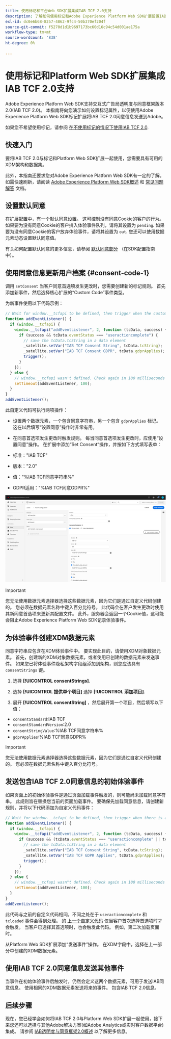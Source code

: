 ```yaml
---
title: 使用标记和平台Web SDK扩展集成IAB TCF 2.0支持
description: 了解如何使用标记和Adobe Experience Platform Web SDK扩展设置IAB TCF 2.0同意。
exl-id: dc0e6b68-8257-4862-9fc4-50b370ef204f
source-git-commit: f5270d1d1b9697173bc60d16c94c54d001ae175a
workflow-type: tm+mt
source-wordcount: '838'
ht-degree: 0%

---
```


# 使用标记和Platform Web SDK扩展集成IAB TCF 2.0支持

Adobe Experience Platform Web SDK支持交互式广告局透明度与同意框架版本2.0(IAB TCF 2.0)。 本指南将向您演示如何设置标记属性，以便使用Adobe Experience Platform Web SDK标记扩展将IAB TCF 2.0同意信息发送到Adobe。

如果您不希望使用标记，请参阅 [在不使用标记的情况下使用IAB TCF 2.0](./without-launch.md).

## 快速入门

要将IAB TCF 2.0与标记和Platform Web SDK扩展一起使用，您需要具有可用的XDM架构和数据集。

此外，本指南还要求您对Adobe Experience Platform Web SDK有一定的了解。 如需快速刷新，请阅读 [Adobe Experience Platform Web SDK概述](../../home.md) 和 [常见问题解答](../../web-sdk-faq.md) 文档。

## 设置默认同意

在扩展配置中，有一个默认同意设置。 这可控制没有同意Cookie的客户的行为。 如果要为没有同意Cookie的客户排入体验事件队列，请将其设置为 `pending`. 如果要为没有同意Cookie的客户放弃体验事件，请将其设置为 `out`. 您还可以使用数据元素动态设置默认同意值。

有关如何配置默认同意的更多信息，请参阅 [默认同意部分](../../fundamentals/configuring-the-sdk.md#default-consent) （在SDK配置指南中）。

## 使用同意信息更新用户档案 {#consent-code-1}

调用 `setConsent` 当客户同意首选项发生更改时，您需要创建新的标记规则。 首先添加新事件，然后选择核心扩展的“Custom Code”事件类型。

为新事件使用以下代码示例：

```javascript
// Wait for window.__tcfapi to be defined, then trigger when the customer has completed their consent and preferences.
function addEventListener() {
  if (window.__tcfapi) {
    window.__tcfapi("addEventListener", 2, function (tcData, success) {
      if (success && tcData.eventStatus === "useractioncomplete") {
        // save the tcData.tcString in a data element
        _satellite.setVar("IAB TCF Consent String", tcData.tcString);
        _satellite.setVar("IAB TCF Consent GDPR", tcData.gdprApplies);
        trigger();
      }
    });
  } else {
    // window.__tcfapi wasn't defined. Check again in 100 milliseconds
    setTimeout(addEventListener, 100);
  }
}
addEventListener();
```

此自定义代码可执行两项操作：

* 设置两个数据元素，一个包含同意字符串，另一个包含 `gdprApplies` 标记。 这在以后填写“设置同意”操作时非常有用。

* 在同意首选项发生更改时触发规则。 每当同意首选项发生更改时，应使用“设置同意”操作。 在扩展中添加“Set Consent”操作，并按如下方式填写表单：

* 标准：&quot;IAB TCF&quot;
* 版本：&quot;2.0&quot;
* 值：&quot;%IAB TCF同意字符串%&quot;
* GDPR适用：&quot;%IAB TCF同意GDPR%&quot;

![IAB设置同意操作](../../assets/consent/iab-tcf/with-launch/iab-action.png)

>[!IMPORTANT]
>
>您无法使用数据元素选择器选择这些数据元素，因为它们是通过自定义代码创建的。 您必须在数据元素名称中键入百分比符号。 此代码会在客户发生更改时使用其新同意首选项来更新其配置文件。 此外，服务器会返回一个Cookie值，这可能会阻止Adobe Experience Platform Web SDK记录体验事件。

## 为体验事件创建XDM数据元素

同意字符串应包含在XDM体验事件中。 要实现此目的，请使用XDM对象数据元素。 首先，创建新的XDM对象数据元素，或者使用已创建的数据元素来发送事件。 如果您已将体验事件隐私架构字段组添加到架构，则您应该具有 `consentStrings` 键。

1. 选择 **[!UICONTROL consentStrings]**.

1. 选择 **[!UICONTROL 提供单个项目]** 选择 **[!UICONTROL 添加项目]**.

1. 展开 **[!UICONTROL consentString]** ，然后展开第一个项目，然后填写以下值：

* `consentStandard`:IAB TCF
* `consentStandardVersion`:2.0
* `consentStringValue`:%IAB TCF同意字符串%
* `gdprApplies`:%IAB TCF同意GDPR%

>[!IMPORTANT]
>
>您无法使用数据元素选择器选择这些数据元素，因为它们是通过自定义代码创建的。 您必须在数据元素名称中键入百分比符号。

## 发送包含IAB TCF 2.0同意信息的初始体验事件

如果页面上的初始体验事件是通过页面加载事件触发的，则可能尚未加载同意字符串。 此规则旨在替换您当前的页面加载事件。 要确保先加载同意信息，请创建新规则，并将以下代码添加为自定义代码事件：

```javascript
// Wait for window.__tcfapi to be defined, then trigger when there is a consent string
function addEventListener() {
  if (window.__tcfapi) {
    window.__tcfapi("addEventListener", 2, function (tcData, success) {
      if (success && (tcData.eventStatus === "useractioncomplete" || tcData.eventStatus === "tcloaded")) {
        // save the tcData.tcString in a data element
        _satellite.setVar("IAB TCF Consent String", tcData.tcString);
        _satellite.setVar("IAB TCF GDPR Applies", tcData.gdprApplies);
        trigger();
      }
    });
  } else {
    // window.__tcfapi wasn"t defined. Check again in 100 milliseconds
    setTimeout(addEventListener, 100);
  }
}
addEventListener();
```

此代码与之前的自定义代码相同，不同之处在于 `useractioncomplete` 和 `tcloaded` 事件会得到处理。 的 [上一个自定义代码](#consent-code-1) 仅当客户首次选择首选项时才会触发。 当客户已选择其首选项时，也会触发此代码。 例如，第二次加载页面时。

从Platform Web SDK扩展添加“发送事件”操作。 在XDM字段中，选择在上一部分中创建的XDM数据元素。

## 使用IAB TCF 2.0同意信息发送其他事件

当事件在初始体验事件后触发时，仍然会定义这两个数据元素，可用于发送IAB同意信息。 使用相同的XDM数据元素发送将来的事件。 包含IAB TCF 2.0信息。

## 后续步骤

现在，您已经学会如何将IAB TCF 2.0与Platform Web SDK扩展一起使用，接下来您还可以选择与其他Adobe解决方案(如Adobe Analytics或实时客户数据平台)集成。 请参阅 [IAB透明度与同意框架2.0概述](./overview.md) 以了解更多信息。
